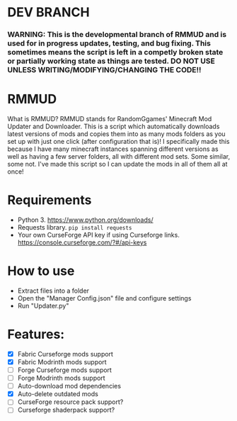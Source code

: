 # DEV BRANCH
### WARNING: This is the developmental branch of RMMUD and is used for in progress updates, testing, and bug fixing. This sometimes means the script is left in a competly broken state or partially working state as things are tested. DO NOT USE UNLESS WRITING/MODIFYING/CHANGING THE CODE!!

# RMMUD
What is RMMUD? RMMUD stands for RandomGgames' Minecraft Mod Updater and Downloader. This is a script which automatically downloads latest versions of mods and copies them into as many mods folders as you set up with just one click (after configuration that is)! I specifically made this because I have many minecraft instances spanning different versions as well as having a few server folders, all with different mod sets. Some similar, some not. I've made this script so I can update the mods in all of them all at once!

# Requirements
- Python 3. https://www.python.org/downloads/
- Requests library. `pip install requests`
- Your own CurseForge API key if using Curseforge links. https://console.curseforge.com/?#/api-keys

# How to use
- Extract files into a folder
- Open the "Manager Config.json" file and configure settings
- Run "Updater.py"

# Features:
- [x] Fabric Curseforge mods support
- [x] Fabric Modrinth mods support
- [ ] Forge Curseforge mods support
- [ ] Forge Modrinth mods support
- [ ] Auto-download mod dependencies
- [x] Auto-delete outdated mods
- [ ] CurseForge resource pack support?
- [ ] Curseforge shaderpack support?
